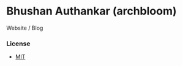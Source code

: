 Bhushan Authankar (archbloom)
=====

Website / Blog

### License
- [MIT](http://opensource.org/licenses/MIT)
